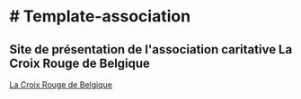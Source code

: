 # # Template-association


## Site de présentation de l'association caritative La Croix Rouge de Belgique ##


[La Croix Rouge de Belgique](https://adamzaev.github.io/Croixrouge.github.io/)
